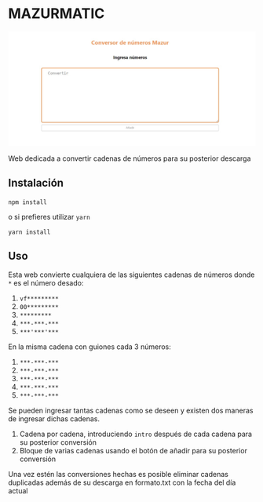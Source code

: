 # MAZURMATIC

![](https://github.com/AngelMazur/01_Format_Number_Ofimedia/blob/master/public/Image/Mockup.jpg)

Web dedicada a convertir cadenas de números para su posterior descarga


## Instalación
    npm install
o si prefieres utilizar `yarn`

    yarn install
    
## Uso
Esta web convierte cualquiera de las siguientes cadenas de números donde `*` es el número desado:

  1. `vf*********`
  2. `00*********`
  3. `*********`
  4. `***-***-***`
  5. `***'***'***`
  
 En la misma cadena con guiones cada 3 números:
 
 1. `***-***-***`
 2. `***-***-***`
 3. `***-***-***`
 4. `***-***-***`
 5. `***-***-***`
 
 Se pueden ingresar tantas cadenas como se deseen y existen dos maneras de ingresar dichas cadenas.
 
 1. Cadena por cadena, introduciendo `intro` después de cada cadena para su posterior conversión
 2. Bloque de varias cadenas usando el botón de añadir para su posterior conversión
 
 Una vez estén las conversiones hechas es posible eliminar cadenas duplicadas además de su descarga en formato.txt con la fecha del día actual
